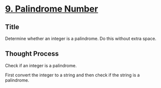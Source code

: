 # [9. Palindrome Number](https://leetcode.com/problems/palindrome-number/)

## Title
Determine whether an integer is a palindrome. Do this without extra space.

## Thought Process
Check if an integer is a palindrome.

First convert the integer to a string and then check if the string is a palindrome.

